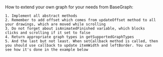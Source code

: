 How to extend your own graph for your needs from BaseGraph:

	1. Implement all abstract methods
	2. Remember to add offset which comes from updateOffset method to all your drawings, which are moved while scrolling
	3. Do not forget about isAnimatedFinished variable, which blocks clicks and scrolling if it set to false
	4. Return appropriate graph types in getSupportedGraphTypes
	5. And the last but not least. When setCallback method is called, then you should use callback to update itemWidth and leftBorder. You can see how it's done in the example below

	
